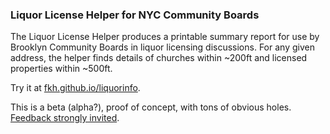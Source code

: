 ### Liquor License Helper for NYC Community Boards

The Liquor License Helper produces a printable summary report for use by Brooklyn Community Boards in liquor licensing discussions. For any given address, the helper finds details of churches within ~200ft and licensed properties within ~500ft.

Try it at [fkh.github.io/liquorinfo](http://fkh.github.io/liquorinfo/).

This is a beta (alpha?), proof of concept, with tons of obvious holes. [Feedback strongly invited](https://github.com/fkh/liquorinfo/issues).
